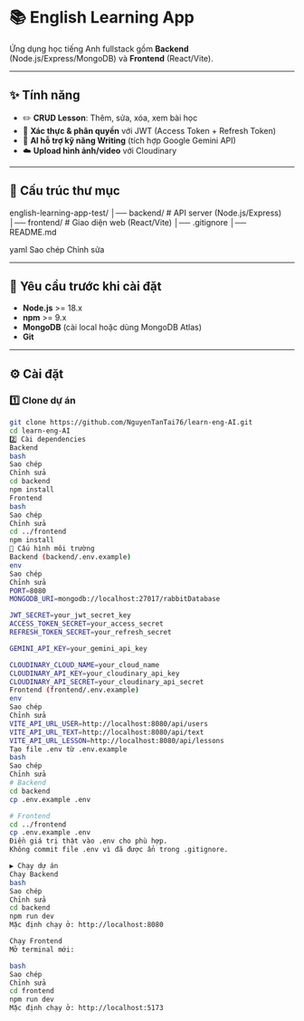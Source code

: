 # 📚 English Learning App

Ứng dụng học tiếng Anh fullstack gồm **Backend** (Node.js/Express/MongoDB) và **Frontend** (React/Vite).

---

## ✨ Tính năng

- ✏️ **CRUD Lesson**: Thêm, sửa, xóa, xem bài học
- 🔐 **Xác thực & phân quyền** với JWT (Access Token + Refresh Token)
- 🤖 **AI hỗ trợ kỹ năng Writing** (tích hợp Google Gemini API)
- ☁️ **Upload hình ảnh/video** với Cloudinary

---

## 📂 Cấu trúc thư mục

english-learning-app-test/
│── backend/ # API server (Node.js/Express)
│── frontend/ # Giao diện web (React/Vite)
│── .gitignore
│── README.md

yaml
Sao chép
Chỉnh sửa

---

## 🚀 Yêu cầu trước khi cài đặt

- **Node.js** >= 18.x
- **npm** >= 9.x
- **MongoDB** (cài local hoặc dùng MongoDB Atlas)
- **Git**

---

## ⚙️ Cài đặt

### 1️⃣ Clone dự án

```bash
git clone https://github.com/NguyenTanTai76/learn-eng-AI.git
cd learn-eng-AI
2️⃣ Cài dependencies
Backend
bash
Sao chép
Chỉnh sửa
cd backend
npm install
Frontend
bash
Sao chép
Chỉnh sửa
cd ../frontend
npm install
📄 Cấu hình môi trường
Backend (backend/.env.example)
env
Sao chép
Chỉnh sửa
PORT=8080
MONGODB_URI=mongodb://localhost:27017/rabbitDatabase

JWT_SECRET=your_jwt_secret_key
ACCESS_TOKEN_SECRET=your_access_secret
REFRESH_TOKEN_SECRET=your_refresh_secret

GEMINI_API_KEY=your_gemini_api_key

CLOUDINARY_CLOUD_NAME=your_cloud_name
CLOUDINARY_API_KEY=your_cloudinary_api_key
CLOUDINARY_API_SECRET=your_cloudinary_api_secret
Frontend (frontend/.env.example)
env
Sao chép
Chỉnh sửa
VITE_API_URL_USER=http://localhost:8080/api/users
VITE_API_URL_TEXT=http://localhost:8080/api/text
VITE_API_URL_LESSON=http://localhost:8080/api/lessons
Tạo file .env từ .env.example
bash
Sao chép
Chỉnh sửa
# Backend
cd backend
cp .env.example .env

# Frontend
cd ../frontend
cp .env.example .env
Điền giá trị thật vào .env cho phù hợp.
Không commit file .env vì đã được ẩn trong .gitignore.

▶️ Chạy dự án
Chạy Backend
bash
Sao chép
Chỉnh sửa
cd backend
npm run dev
Mặc định chạy ở: http://localhost:8080

Chạy Frontend
Mở terminal mới:

bash
Sao chép
Chỉnh sửa
cd frontend
npm run dev
Mặc định chạy ở: http://localhost:5173
```
